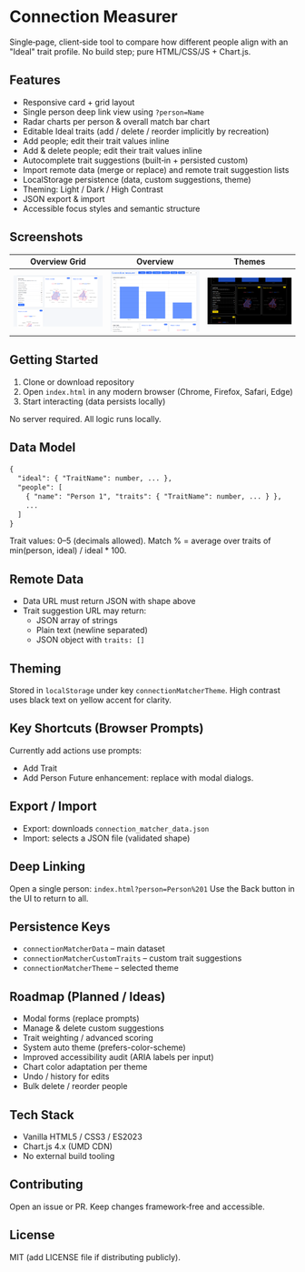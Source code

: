 # Connection Measurer

Single‑page, client‑side tool to compare how different people align with an "Ideal" trait profile. No build step; pure HTML/CSS/JS + Chart.js.

## Features
- Responsive card + grid layout
- Single person deep link view using `?person=Name`
- Radar charts per person & overall match bar chart
- Editable Ideal traits (add / delete / reorder implicitly by recreation)
- Add people; edit their trait values inline
 - Add & delete people; edit their trait values inline
- Autocomplete trait suggestions (built‑in + persisted custom)
- Import remote data (merge or replace) and remote trait suggestion lists
- LocalStorage persistence (data, custom suggestions, theme)
- Theming: Light / Dark / High Contrast
- JSON export & import
- Accessible focus styles and semantic structure

## Screenshots
| Overview Grid | Overview | Themes |
| ------------- | ------------------------ | -------------- |
| ![Grid view](image.png) | ![Overview](image2.png) | ![High contrast theme](image3.png) |

## Getting Started
1. Clone or download repository
2. Open `index.html` in any modern browser (Chrome, Firefox, Safari, Edge)
3. Start interacting (data persists locally)

No server required. All logic runs locally.

## Data Model
```
{
  "ideal": { "TraitName": number, ... },
  "people": [
    { "name": "Person 1", "traits": { "TraitName": number, ... } },
    ...
  ]
}
```
Trait values: 0–5 (decimals allowed). Match % = average over traits of min(person, ideal) / ideal * 100.

## Remote Data
- Data URL must return JSON with shape above
- Trait suggestion URL may return:
  - JSON array of strings
  - Plain text (newline separated)
  - JSON object with `traits: []`

## Theming
Stored in `localStorage` under key `connectionMatcherTheme`. High contrast uses black text on yellow accent for clarity.

## Key Shortcuts (Browser Prompts)
Currently add actions use prompts:
- Add Trait
- Add Person
Future enhancement: replace with modal dialogs.

## Export / Import
- Export: downloads `connection_matcher_data.json`
- Import: selects a JSON file (validated shape)

## Deep Linking
Open a single person: `index.html?person=Person%201`
Use the Back button in the UI to return to all.

## Persistence Keys
- `connectionMatcherData` – main dataset
- `connectionMatcherCustomTraits` – custom trait suggestions
- `connectionMatcherTheme` – selected theme

## Roadmap (Planned / Ideas)
- Modal forms (replace prompts)
- Manage & delete custom suggestions
- Trait weighting / advanced scoring
- System auto theme (prefers-color-scheme)
- Improved accessibility audit (ARIA labels per input)
- Chart color adaptation per theme
- Undo / history for edits
 - Bulk delete / reorder people

## Tech Stack
- Vanilla HTML5 / CSS3 / ES2023
- Chart.js 4.x (UMD CDN)
- No external build tooling

## Contributing
Open an issue or PR. Keep changes framework‑free and accessible.

## License
MIT (add LICENSE file if distributing publicly).
